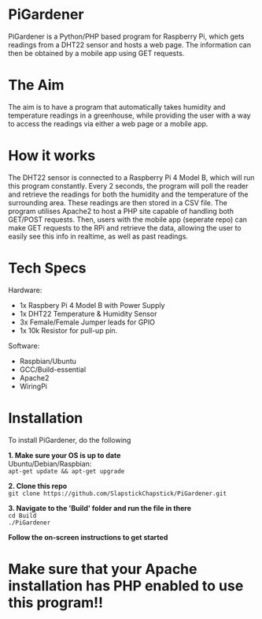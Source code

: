 # PiGardener
PiGardener is a Python/PHP based program for Raspberry Pi, which gets readings from a DHT22 sensor and hosts a web page. The information can then be obtained by a mobile app using GET requests.

# The Aim
The aim is to have a program that automatically takes humidity and temperature readings in a greenhouse, while providing the user with a way to access the readings via either a web page or a mobile app.

# How it works
The DHT22 sensor is connected to a Raspberry Pi 4 Model B, which will run this program constantly. Every 2 seconds, the program will poll the reader and retrieve the readings for both the humidity and the temperature of the surrounding area. These readings are then stored in a CSV file. The program utilises Apache2 to host a PHP site capable of handling both GET/POST requests. Then, users with the mobile app (seperate repo) can make GET requests to the RPi and retrieve the data, allowing the user to easily see this info in realtime, as well as past readings.

# Tech Specs

Hardware:
  - 1x Raspbery Pi 4 Model B with Power Supply
  - 1x DHT22 Temperature & Humidity Sensor
  - 3x Female/Female Jumper leads for GPIO
  - 1x 10k Resistor for pull-up pin.
  
Software:
  - Raspbian/Ubuntu
  - GCC/Build-essential
  - Apache2
  - WiringPi

# Installation
To install PiGardener, do the following

**1. Make sure your OS is up to date**<br />
Ubuntu/Debian/Raspbian:<br />
`apt-get update && apt-get upgrade`

**2. Clone this repo**<br />
`git clone https://github.com/SlapstickChapstick/PiGardener.git` 

**3. Navigate to the 'Build' folder and run the file in there**<br />
`cd Build`<br />
`./PiGardener`

**Follow the on-screen instructions to get started**

# Make sure that your Apache installation has PHP enabled to use this program!!
